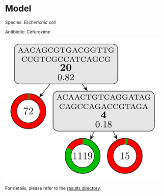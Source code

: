 
# Model

Species: *Escherichia coli*

Antibiotic: Cefuroxime

<a href="./model.pdf"><img src="./model.png" /></a>

For details, please refer to the [results directory](../../../../../results/cart_b/escherichia%20coli/cefuroxime/repeat_8/).

